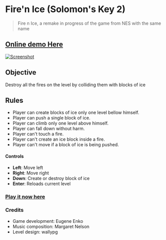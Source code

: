 # Fire'n Ice (Solomon's Key 2)

> Fire n Ice, a remake in progress of the game from NES with the same name

## [Online demo Here](https://eugenioenko.github.io/fire-n-ice/)

[![Screenshot](https://eugenioenko.github.io/fire-n-ice/images/thumbnail.png)](https://eugenioenko.github.io/fire-n-ice/)

## Objective

Destroy all the fires on the level by colliding them with blocks of ice

## Rules

- Player can create blocks of ice only one level bellow himself.
- Player can push a single block of ice.
- Player can climb only one level above himself.
- Player can fall down without harm.
- Player can't touch a fire.
- Player can't create an ice block inside a fire.
- Player can't move if a block of ice is being pushed.

#### Controls

- **Left**: Move left
- **Right**: Move right
- **Down**: Create or destroy block of ice
- **Enter**: Reloads current level

### [Play it now here](https://eugenioenko.github.io/fire-n-ice/)

### Credits

- Game development: Eugene Enko
- Music composition: Margaret Nelson
- Level design: wallypg
